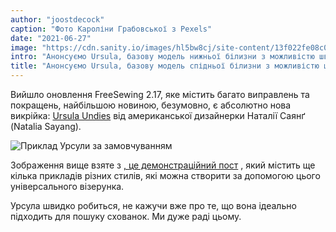 ```yaml
---
author: "joostdecock"
caption: "Фото Кароліни Грабовської з Pexels"
date: "2021-06-27"
image: "https://cdn.sanity.io/images/hl5bw8cj/site-content/13f022fe08c08ba927a13db25c554d730ec8f912-1280x853.jpg"
intro: "Анонсуємо Ursula, базову модель нижньої білизни з можливістю швидкого налаштування"
title: "Анонсуємо Ursula, базову модель спідньої білизни з можливістю швидкого налаштування"
---
```



Вийшло оновлення FreeSewing 2.17, яке містить багато виправлень та покращень, найбільшою новиною, безумовно, є абсолютно нова викрійка: [Ursula Undies](/designs/ursula/) від американської дизайнерки Наталії Саянґ (Natalia Sayang).

![Приклад Урсули за замовчуванням](https://posts.freesewing.org/uploads/example_aab890ee57.jpg)

Зображення вище взяте з [, це демонстраційний пост](/showcase/ursula-test-pairs/) , який містить ще кілька прикладів різних стилів, які можна створити за допомогою цього універсального візерунка.

Урсула швидко робиться, не кажучи вже про те, що вона ідеально підходить для пошуку схованок. Ми дуже раді цьому.

